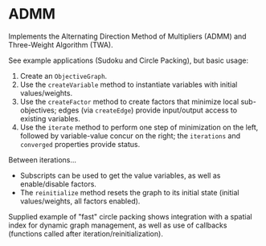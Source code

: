 # ADMM

Implements the Alternating Direction Method of Multipliers (ADMM) and Three-Weight Algorithm (TWA).

See example applications (Sudoku and Circle Packing), but basic usage:

1. Create an `ObjectiveGraph`.
2. Use the `createVariable` method to instantiate variables with initial values/weights.
3. Use the `createFactor` method to create factors that minimize local sub-objectives; edges (via `createEdge`) provide input/output access to existing variables.
4. Use the `iterate` method to perform one step of minimization on the left, followed by variable-value concur on the right; the `iterations` and `converged` properties provide status.

Between iterations...
- Subscripts can be used to get the value variables, as well as enable/disable factors.
- The `reinitialize` method resets the graph to its initial state (initial values/weights, all factors enabled).

Supplied example of "fast" circle packing shows integration with a spatial index for dynamic graph management, as well as use of callbacks (functions called after iteration/reinitialization).
